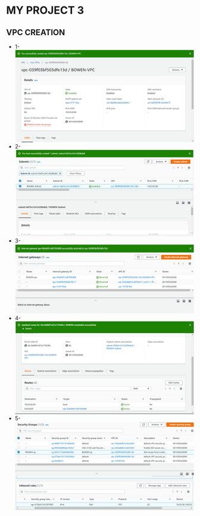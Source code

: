 # MY PROJECT 3

## VPC CREATION
- 1-
![VPCCreated](images/VPCCreated.PNG)
- 2- 
![subnet](images/subNetCreate.png)
- 3-
![Gw](images/GW.png)
- 4-
![RT](images/RT.png)
- 5-
![SG](images/SG.png)
